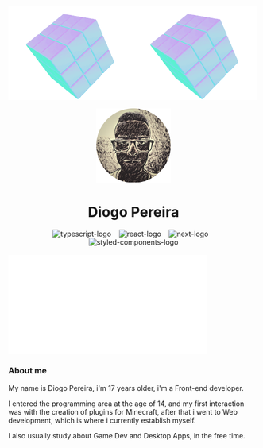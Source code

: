 <div>
  <div align="center" style="display: flex">
    <img align="left" width="250px" src="/icons/rotatingcube.webp" alt="rotating-cube-1"/>
    <img align="right" width="250px" src="/icons/rotatingcube.webp" alt="rotating-cube-2"/>
  </div>
</div>

<br/>
<div align="center">
  <img width="150px" src="/icons/perfilphoto-rounded.png"/>
  <h1>Diogo Pereira</h1>
  <div>
    <img width="40x" title="Typescript" src="https://cdn.simpleicons.org/typescript/74c2e8" alt="typescript-logo"/>
    &nbsp;&nbsp;
    <img width="45px" title="React.js" src="https://cdn.simpleicons.org/react/74c2e8" alt="react-logo"/>
    &nbsp;&nbsp;
    <img width="45px" title="Next.js" src="https://cdn.simpleicons.org/next.js/74c2e8" alt="next-logo"/>
    &nbsp;&nbsp;
    <img width="45px" title="Styled-Components" src="https://cdn.simpleicons.org/styledcomponents/74c2e8" alt="styled-components-logo"/>
  </div>
  <br />
</div>

<div>
  <div align="center" style="display: flex">
    <img align="left" width="200px" src="/icons/invisible.png" alt="invisible"/>
    <img align="right" width="200px" src="/icons/invisible.png" alt="invisible"/>
  </div>
  <h3>About me</h3>
  <p>My name is Diogo Pereira, i'm 17 years older, i'm a Front-end developer.</p>
  <p>I entered the programming area at the age of 14, and my first interaction was with the creation of plugins for Minecraft, after that i went to Web development, which is where i currently establish myself.</p>
  <p>I also usually study about Game Dev and Desktop Apps, in the free time.</p>
</div>
